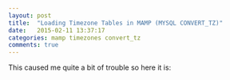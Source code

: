 ```yaml
---
layout: post
title:  "Loading Timezone Tables in MAMP (MYSQL CONVERT_TZ)"
date:   2015-02-11 13:37:17
categories: mamp timezones convert_tz
comments: true
---
```


This caused me quite a bit of trouble so here it is:

<script src="https://gist.github.com/asugai/ad24889bd46ef3a63e29.js"></script>